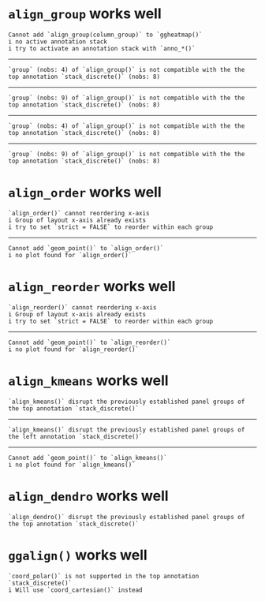 # `align_group` works well

    Cannot add `align_group(column_group)` to `ggheatmap()`
    i no active annotation stack
    i try to activate an annotation stack with `anno_*()`

---

    `group` (nobs: 4) of `align_group()` is not compatible with the the top annotation `stack_discrete()` (nobs: 8)

---

    `group` (nobs: 9) of `align_group()` is not compatible with the the top annotation `stack_discrete()` (nobs: 8)

---

    `group` (nobs: 4) of `align_group()` is not compatible with the the top annotation `stack_discrete()` (nobs: 8)

---

    `group` (nobs: 9) of `align_group()` is not compatible with the the top annotation `stack_discrete()` (nobs: 8)

# `align_order` works well

    `align_order()` cannot reordering x-axis
    i Group of layout x-axis already exists
    i try to set `strict = FALSE` to reorder within each group

---

    Cannot add `geom_point()` to `align_order()`
    i no plot found for `align_order()`

# `align_reorder` works well

    `align_reorder()` cannot reordering x-axis
    i Group of layout x-axis already exists
    i try to set `strict = FALSE` to reorder within each group

---

    Cannot add `geom_point()` to `align_reorder()`
    i no plot found for `align_reorder()`

# `align_kmeans` works well

    `align_kmeans()` disrupt the previously established panel groups of the top annotation `stack_discrete()`

---

    `align_kmeans()` disrupt the previously established panel groups of the left annotation `stack_discrete()`

---

    Cannot add `geom_point()` to `align_kmeans()`
    i no plot found for `align_kmeans()`

# `align_dendro` works well

    `align_dendro()` disrupt the previously established panel groups of the top annotation `stack_discrete()`

# `ggalign()` works well

    `coord_polar()` is not supported in the top annotation `stack_discrete()`
    i Will use `coord_cartesian()` instead

